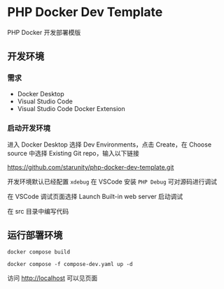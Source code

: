 # PHP Docker Dev Template

PHP Docker 开发部署模版

## 开发环境

### 需求

- Docker Desktop
- Visual Studio Code
- Visual Studio Code Docker Extension

### 启动开发环境

进入 Docker Desktop 选择 Dev Environments，点击 Create，在 Choose source 中选择 Existing Git repo，输入以下链接

https://github.com/starunity/php-docker-dev-template.git

开发环境默认已经配置 `xdebug` 在 VSCode 安装 `PHP Debug` 可对源码进行调试

在 VSCode 调试页面选择 Launch Built-in web server 启动调试

在 src 目录中编写代码

## 运行部署环境

```shell
docker compose build

docker compose -f compose-dev.yaml up -d
```

访问 <http://localhost> 可以见页面
